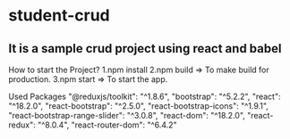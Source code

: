 # student-crud

## It is a sample crud project using react and babel

How to start the Project?
1.npm install
2.npm build => To make build for production.
3.npm start => To start the app.

Used Packages
    "@reduxjs/toolkit": "^1.8.6",
    "bootstrap": "^5.2.2",
    "react": "^18.2.0",
    "react-bootstrap": "^2.5.0",
    "react-bootstrap-icons": "^1.9.1",
    "react-bootstrap-range-slider": "^3.0.8",
    "react-dom": "^18.2.0",
    "react-redux": "^8.0.4",
    "react-router-dom": "^6.4.2"

